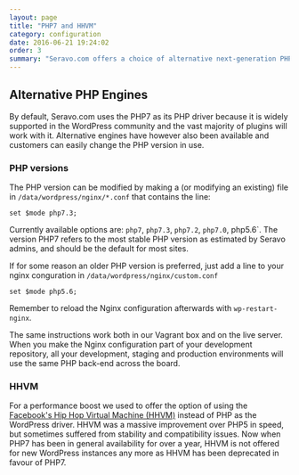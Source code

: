 ```yaml
---
layout: page
title: "PHP7 and HHVM"
category: configuration
date: 2016-06-21 19:24:02
order: 3
summary: "Seravo.com offers a choice of alternative next-generation PHP engines, like PHP7 or HHVM to be used with WordPress"
---
```


## Alternative PHP Engines

By default, Seravo.com uses the PHP7 as its PHP driver because it is widely supported in the WordPress community and the vast majority of plugins will work with it. Alternative engines have however also been available and customers can easily change the PHP version in use.

### PHP versions

The PHP version can be modified by making a (or modifying an existing) file in `/data/wordpress/nginx/*.conf` that contains the line:
```
set $mode php7.3;
```

Currently available options are: `php7`, `php7.3`, `php7.2`, `php7.0`, php5.6`. The version PHP7 refers to the most stable PHP version as estimated by Seravo admins, and should be the default for most sites.

If for some reason an older PHP version is preferred, just add a line to your nginx conguration in `/data/wordpress/nginx/custom.conf`
```
set $mode php5.6;
```

Remember to reload the Nginx configuration afterwards with `wp-restart-nginx`.

The same instructions work both in our Vagrant box and on the live server. When you make the Nginx configuration part of your development repository, all your development, staging and production environments will use the same PHP back-end across the board.

### HHVM

For a performance boost we used to offer the option of using the [Facebook's Hip Hop Virtual Machine (HHVM)](http://hhvm.com) instead of PHP as the WordPress driver. HHVM was a massive improvement over PHP5 in speed, but sometimes suffered from stability and compatibility issues. Now when PHP7 has been in general availability for over a year, HHVM is not offered for new WordPress instances any more as HHVM has been deprecated in favour of PHP7.
